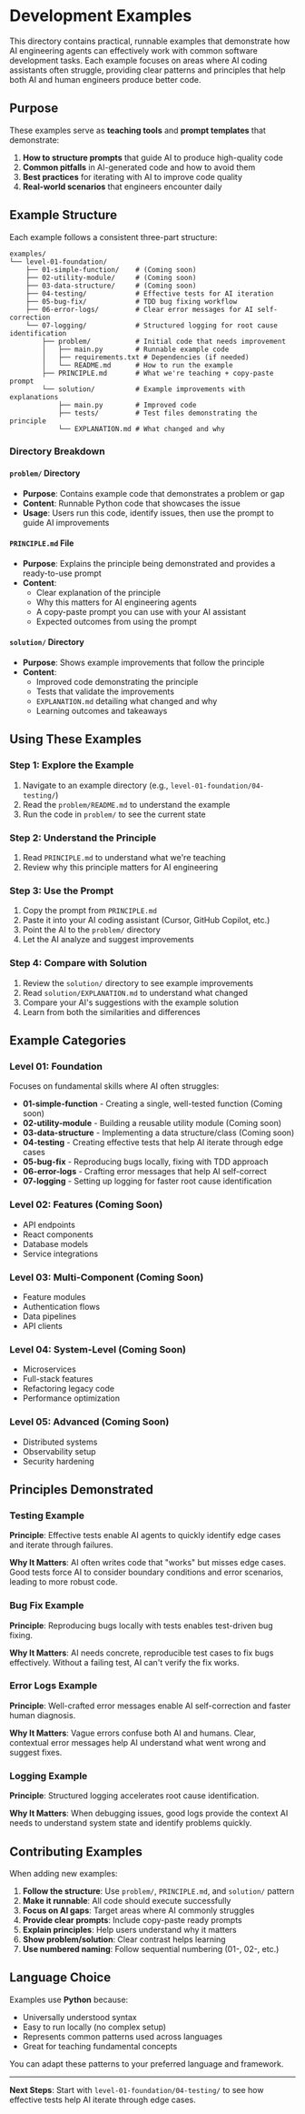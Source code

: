 # Development Examples

This directory contains practical, runnable examples that demonstrate how AI engineering agents can effectively work with common software development tasks. Each example focuses on areas where AI coding assistants often struggle, providing clear patterns and principles that help both AI and human engineers produce better code.

## Purpose

These examples serve as **teaching tools** and **prompt templates** that demonstrate:

1. **How to structure prompts** that guide AI to produce high-quality code
2. **Common pitfalls** in AI-generated code and how to avoid them
3. **Best practices** for iterating with AI to improve code quality
4. **Real-world scenarios** that engineers encounter daily

## Example Structure

Each example follows a consistent three-part structure:

```
examples/
└── level-01-foundation/
    ├── 01-simple-function/    # (Coming soon)
    ├── 02-utility-module/     # (Coming soon)
    ├── 03-data-structure/     # (Coming soon)
    ├── 04-testing/            # Effective tests for AI iteration
    ├── 05-bug-fix/            # TDD bug fixing workflow
    ├── 06-error-logs/         # Clear error messages for AI self-correction
    └── 07-logging/            # Structured logging for root cause identification
        ├── problem/           # Initial code that needs improvement
        │   ├── main.py        # Runnable example code
        │   ├── requirements.txt # Dependencies (if needed)
        │   └── README.md      # How to run the example
        ├── PRINCIPLE.md       # What we're teaching + copy-paste prompt
        └── solution/          # Example improvements with explanations
            ├── main.py        # Improved code
            ├── tests/         # Test files demonstrating the principle
            └── EXPLANATION.md # What changed and why
```

### Directory Breakdown

#### `problem/` Directory
- **Purpose**: Contains example code that demonstrates a problem or gap
- **Content**: Runnable Python code that showcases the issue
- **Usage**: Users run this code, identify issues, then use the prompt to guide AI improvements

#### `PRINCIPLE.md` File
- **Purpose**: Explains the principle being demonstrated and provides a ready-to-use prompt
- **Content**:
  - Clear explanation of the principle
  - Why this matters for AI engineering agents
  - A copy-paste prompt you can use with your AI assistant
  - Expected outcomes from using the prompt

#### `solution/` Directory
- **Purpose**: Shows example improvements that follow the principle
- **Content**:
  - Improved code demonstrating the principle
  - Tests that validate the improvements
  - `EXPLANATION.md` detailing what changed and why
  - Learning outcomes and takeaways

## Using These Examples

### Step 1: Explore the Example
1. Navigate to an example directory (e.g., `level-01-foundation/04-testing/`)
2. Read the `problem/README.md` to understand the example
3. Run the code in `problem/` to see the current state

### Step 2: Understand the Principle
1. Read `PRINCIPLE.md` to understand what we're teaching
2. Review why this principle matters for AI engineering

### Step 3: Use the Prompt
1. Copy the prompt from `PRINCIPLE.md`
2. Paste it into your AI coding assistant (Cursor, GitHub Copilot, etc.)
3. Point the AI to the `problem/` directory
4. Let the AI analyze and suggest improvements

### Step 4: Compare with Solution
1. Review the `solution/` directory to see example improvements
2. Read `solution/EXPLANATION.md` to understand what changed
3. Compare your AI's suggestions with the example solution
4. Learn from both the similarities and differences

## Example Categories

### Level 01: Foundation
Focuses on fundamental skills where AI often struggles:

- **01-simple-function** - Creating a single, well-tested function (Coming soon)
- **02-utility-module** - Building a reusable utility module (Coming soon)
- **03-data-structure** - Implementing a data structure/class (Coming soon)
- **04-testing** - Creating effective tests that help AI iterate through edge cases
- **05-bug-fix** - Reproducing bugs locally, fixing with TDD approach
- **06-error-logs** - Crafting error messages that help AI self-correct
- **07-logging** - Setting up logging for faster root cause identification

### Level 02: Features (Coming Soon)
- API endpoints
- React components
- Database models
- Service integrations

### Level 03: Multi-Component (Coming Soon)
- Feature modules
- Authentication flows
- Data pipelines
- API clients

### Level 04: System-Level (Coming Soon)
- Microservices
- Full-stack features
- Refactoring legacy code
- Performance optimization

### Level 05: Advanced (Coming Soon)
- Distributed systems
- Observability setup
- Security hardening

## Principles Demonstrated

### Testing Example
**Principle**: Effective tests enable AI agents to quickly identify edge cases and iterate through failures.

**Why It Matters**: AI often writes code that "works" but misses edge cases. Good tests force AI to consider boundary conditions and error scenarios, leading to more robust code.

### Bug Fix Example
**Principle**: Reproducing bugs locally with tests enables test-driven bug fixing.

**Why It Matters**: AI needs concrete, reproducible test cases to fix bugs effectively. Without a failing test, AI can't verify the fix works.

### Error Logs Example
**Principle**: Well-crafted error messages enable AI self-correction and faster human diagnosis.

**Why It Matters**: Vague errors confuse both AI and humans. Clear, contextual error messages help AI understand what went wrong and suggest fixes.

### Logging Example
**Principle**: Structured logging accelerates root cause identification.

**Why It Matters**: When debugging issues, good logs provide the context AI needs to understand system state and identify problems quickly.

## Contributing Examples

When adding new examples:

1. **Follow the structure**: Use `problem/`, `PRINCIPLE.md`, and `solution/` pattern
2. **Make it runnable**: All code should execute successfully
3. **Focus on AI gaps**: Target areas where AI commonly struggles
4. **Provide clear prompts**: Include copy-paste ready prompts
5. **Explain principles**: Help users understand why it matters
6. **Show problem/solution**: Clear contrast helps learning
7. **Use numbered naming**: Follow sequential numbering (01-, 02-, etc.)

## Language Choice

Examples use **Python** because:
- Universally understood syntax
- Easy to run locally (no complex setup)
- Represents common patterns used across languages
- Great for teaching fundamental concepts

You can adapt these patterns to your preferred language and framework.

---

**Next Steps**: Start with `level-01-foundation/04-testing/` to see how effective tests help AI iterate through edge cases.

